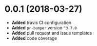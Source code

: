 # 0.0.1 (2018-03-27)
* **Added** travis CI configuration
* **Added** `pr-bumper` version `^3.7.0`
* **Added** pull request and issue templates
* **Added** code coverage

